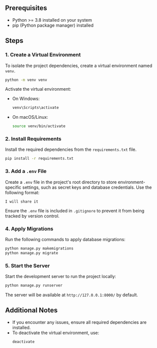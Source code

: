 ## Prerequisites
- Python >= 3.8 installed on your system
- pip (Python package manager) installed

## Steps

### 1. Create a Virtual Environment
To isolate the project dependencies, create a virtual environment named `venv`.

```bash
python -m venv venv
```

Activate the virtual environment:
- On Windows:
  ```bash
  venv\Scripts\activate
  ```
- On macOS/Linux:
  ```bash
  source venv/bin/activate
  ```

### 2. Install Requirements
Install the required dependencies from the `requirements.txt` file.

```bash
pip install -r requirements.txt
```

### 3. Add a `.env` File
Create a `.env` file in the project's root directory to store environment-specific settings, such as secret keys and database credentials. Use the following format:

```
I will share it
```

Ensure the `.env` file is included in `.gitignore` to prevent it from being tracked by version control.

### 4. Apply Migrations
Run the following commands to apply database migrations:

```bash
python manage.py makemigrations
python manage.py migrate
```

### 5. Start the Server
Start the development server to run the project locally:

```bash
python manage.py runserver
```

The server will be available at `http://127.0.0.1:8000/` by default.

## Additional Notes
- If you encounter any issues, ensure all required dependencies are installed.
- To deactivate the virtual environment, use:
  ```bash
  deactivate
  ```

